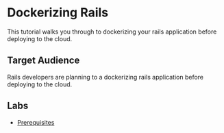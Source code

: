 # Dockerizing Rails

This tutorial walks you through to dockerizing your rails application before deploying to the cloud.

## Target Audience

Rails developers are planning to a dockerizing rails application before deploying to the cloud.

## Labs

* [Prerequisites](docs/01-prerequisites.md)
